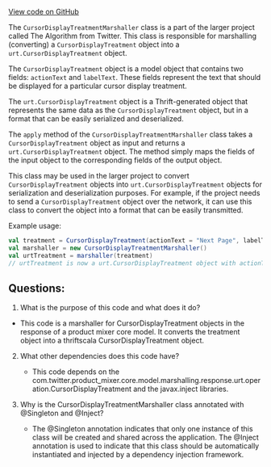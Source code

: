 [View code on GitHub](https://github.com/misbahsy/the-algorithm/product-mixer/core/src/main/scala/com/twitter/product_mixer/core/functional_component/marshaller/response/urt/operation/CursorDisplayTreatmentMarshaller.scala)

The `CursorDisplayTreatmentMarshaller` class is a part of the larger project called The Algorithm from Twitter. This class is responsible for marshalling (converting) a `CursorDisplayTreatment` object into a `urt.CursorDisplayTreatment` object. 

The `CursorDisplayTreatment` object is a model object that contains two fields: `actionText` and `labelText`. These fields represent the text that should be displayed for a particular cursor display treatment. 

The `urt.CursorDisplayTreatment` object is a Thrift-generated object that represents the same data as the `CursorDisplayTreatment` object, but in a format that can be easily serialized and deserialized. 

The `apply` method of the `CursorDisplayTreatmentMarshaller` class takes a `CursorDisplayTreatment` object as input and returns a `urt.CursorDisplayTreatment` object. The method simply maps the fields of the input object to the corresponding fields of the output object. 

This class may be used in the larger project to convert `CursorDisplayTreatment` objects into `urt.CursorDisplayTreatment` objects for serialization and deserialization purposes. For example, if the project needs to send a `CursorDisplayTreatment` object over the network, it can use this class to convert the object into a format that can be easily transmitted. 

Example usage:

```scala
val treatment = CursorDisplayTreatment(actionText = "Next Page", labelText = "Page 2")
val marshaller = new CursorDisplayTreatmentMarshaller()
val urtTreatment = marshaller(treatment)
// urtTreatment is now a urt.CursorDisplayTreatment object with actionText = "Next Page" and labelText = "Page 2"
```
## Questions: 
 1. What is the purpose of this code and what does it do?
   - This code is a marshaller for CursorDisplayTreatment objects in the response of a product mixer core model. It converts the treatment object into a thriftscala CursorDisplayTreatment object.

2. What other dependencies does this code have?
   - This code depends on the com.twitter.product_mixer.core.model.marshalling.response.urt.operation.CursorDisplayTreatment and the javax.inject libraries.

3. Why is the CursorDisplayTreatmentMarshaller class annotated with @Singleton and @Inject?
   - The @Singleton annotation indicates that only one instance of this class will be created and shared across the application. The @Inject annotation is used to indicate that this class should be automatically instantiated and injected by a dependency injection framework.
